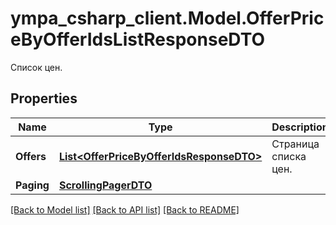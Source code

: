# ympa_csharp_client.Model.OfferPriceByOfferIdsListResponseDTO
Список цен.

## Properties

Name | Type | Description | Notes
------------ | ------------- | ------------- | -------------
**Offers** | [**List&lt;OfferPriceByOfferIdsResponseDTO&gt;**](OfferPriceByOfferIdsResponseDTO.md) | Страница списка цен. | 
**Paging** | [**ScrollingPagerDTO**](ScrollingPagerDTO.md) |  | [optional] 

[[Back to Model list]](../README.md#documentation-for-models) [[Back to API list]](../README.md#documentation-for-api-endpoints) [[Back to README]](../README.md)

